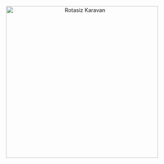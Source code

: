
<p align="center">
  <a href="https://ahmetsafabulbul.com/">
    <img alt="Rotasiz Karavan" src="https://github.com/AhmetSBulbul/AhmetSBulbul/blob/main/myFancyHead.svg" width="400" />
  </a>
</p>
